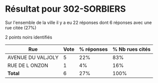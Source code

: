 # Résultat pour 302-SORBIERS

Sur l'ensemble de la ville il y a eu 22 réponses dont 6 réponses avec une rue citée (27%)

2 points noirs identifiés

| Rue | Vote | % réponses | % Nb rues cités|
|-----|------|------------|----------------|
| AVENUE DU VALJOLY | 5 | 22% | 83%|
| RUE DE L ONZON | 1 | 4% | 16%|
| **Total** | 6 | 27% | 100%|
